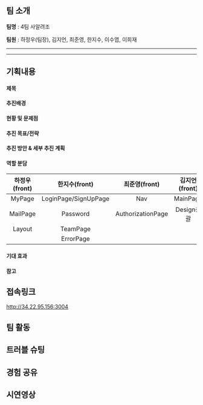 ## 팀 소개
**팀명** : 4팀 사알려조

**팀원** : 하정우(팀장), 김지언, 최준영, 한지수, 이수엽, 이희재
<hr />
<hr />

## 기획내용
#### 제목

#### 추진배경

#### 현황 및 문제점

#### 추진 목표/전략

#### 추진 방안 & 세부 추진 계획

#### 역할 분담
| 하정우(front) |한지수(front)|최준영(front)|김지언(front)|이수엽(back)|이희재(back)|
|:-------------:|:-------------:|:--------------:|:-------------:|:---------:|:----------:|
| MyPage | LoginPage/SignUpPage | Nav | MainPage | usersAPI | stateAPI |
| MailPage | Password | AuthorizationPage | Design총괄 | announcementAPI | profileAPI  |
| Layout | TeamPage |  |  | approbalAPI | scheduleAPI |
|  | ErrorPage |  |  |  |  |

#### 기대 효과

#### 참고


## 접속링크
http://34.22.95.156:3004

## 팀 활동


## 트러블 슈팅


## 경험 공유


## 시연영상


